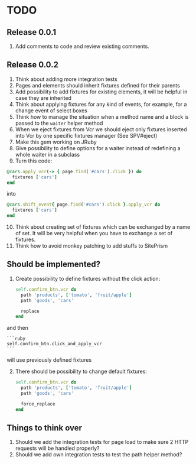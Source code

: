 # TODO

## Release 0.0.1

1. Add comments to code and review existing comments.

## Release 0.0.2

1. Think about adding more integration tests
2. Pages and elements should inherit fixtures defined for their parents
3. Add possibility to add fixtures for existing elements, it will be helpful in case they are inherited
4. Think about applying fixtures for any kind of events, for example, for a change event of select boxes
5. Think how to manage the situation when a method name and a block is passed to the `waiter` helper method
6. When we eject fixtures from Vcr we should eject only fixtures inserted into Vcr by one specific fixtures manager (See SPV#eject)
7. Make this gem working on JRuby
8. Give possibility to define options for a waiter instead of redefining a whole waiter in a subclass
9. Turn this code:

```ruby
@cars.apply_vcr(-> { page.find('#cars').click }) do
  fixtures ['cars']
end
```

into

```ruby
@cars.shift_event{ page.find('#cars').click }.apply_vcr do
  fixtures ['cars']
end
```

10. Think about creating set of fixtures which can be exchanged by a name of set. It will be very helpful when you have to exchange a set of fixtures.
11. Think how to avoid monkey patching to add stuffs to SitePrism

## Should be implemented?

1. Create possibility to define fixtures without the click action:

    ```ruby
    self.confirm_btn.vcr do
      path 'products', ['tomato', 'fruit/apple']
      path 'goods', 'cars'

      replace
    end
    ```

  and then

    ```ruby
    self.confirm_btn.click_and_apply_vcr
    ```

  will use previously defined fixtures

2. There should be possibility to change default fixtures:

    ```ruby
    self.confirm_btn.vcr do
      path 'products', ['tomato', 'fruit/apple']
      path 'goods', 'cars'

      force_replace
    end
    ```

## Things to think over

1. Should we add the integration tests for page load to make sure 2 HTTP requests will be handled properly?
2. Should we add own integration tests to test the path helper method?
